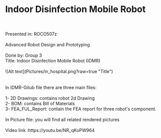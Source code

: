# Indoor Disinfection Mobile Robot
<br />
<br />Presented in: ROCO507z
<br />
<br />Advanced Robot Design and Prototyping
<br />
<br />Done by: Group 3
<br />Title: Indoor Disinfection Mobile Robot (IDMR)
<br />
<br />![Alt text](Pictures/in_hospital.png?raw=true "Title")
<br />
<br />
<br />In IDMR-Gitub file there are three main files:
<br />
<br />1- 2D Drawings: contains robot 2d Drawing
<br />2- BOM: contains Bill of Materials
<br />3- FEA_FUL_Report: contain the FEA report for three robot's component.
<br />
<br />In Picture file: you will find all related rendered pictures
<br />
<br />Video link :https://youtu.be/NR_qKoPW964
<br />
<br />
<br />
